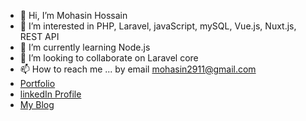 - 👋 Hi, I’m Mohasin Hossain
- 👀 I’m interested in PHP, Laravel, javaScript, mySQL, Vue.js, Nuxt.js, REST API
- 🌱 I’m currently learning Node.js
- 💞️ I’m looking to collaborate on Laravel core
- 📫 How to reach me ... by email [mohasin2911@gmail.com](mailto:mohasin2911@gmail.com)
- [Portfolio](https://mohasin.dev)
- [linkedIn Profile](https://www.linkedin.com/in/mohasin-dev)
- [My Blog](https://medium.com/@mohasin-dev)



<!---
mohasin-dev/mohasin-dev is a ✨ special ✨ repository because its `README.md` (this file) appears on your GitHub profile.
You can click the Preview link to take a look at your changes.
--->
